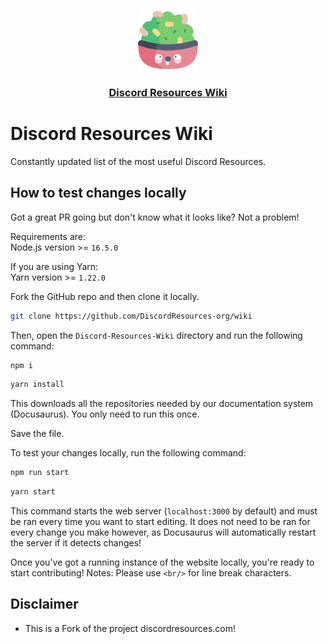 

<p align="center">
  <a href="https://discordresources.org/">
    <img src="https://raw.githubusercontent.com/DiscordResources-org/wiki/main/static/img/logo-small.png" height="96">
    <h3 align="center">Discord Resources Wiki</h3>
  </a>
</p>

# Discord Resources Wiki 
Constantly updated list of the most useful Discord Resources.


## How to test changes locally

Got a great PR going but don't know what it looks like? Not a problem!<br/>

Requirements are:<br/>
Node.js version >= ```16.5.0```<br/>

If you are using Yarn:<br/>
Yarn version >= ```1.22.0```

Fork the GitHub repo and then clone it locally.

```bash
git clone https://github.com/DiscordResources-org/wiki
```

Then, open the `Discord-Resources-Wiki` directory and run the following command:
  
```bash
npm i
```

```bash
yarn install
```

This downloads all the repositories needed by our documentation system (Docusaurus). You only need to run this once.

Save the file.

To test your changes locally, run the following command:

```bash
npm run start
```

```bash
yarn start
```

This command starts the web server (```localhost:3000``` by default) and must be ran every time you want to start editing.
It does not need to be ran for every change you make however, as Docusaurus will automatically restart the server if it detects changes!

Once you've got a running instance of the website locally, you're ready to start contributing!
Notes: Please use ```<br/>``` for line break characters.

## Disclaimer
- This is a Fork of the project discordresources.com!